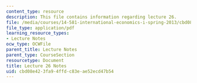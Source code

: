 ```yaml
---
content_type: resource
description: This file contains information regarding lecture 26.
file: /media/courses/14-581-international-economics-i-spring-2013/cbd08e423fa94ffdc83eae52ecd47b54_MIT14_581S13_classnotes26.pdf
file_type: application/pdf
learning_resource_types:
- Lecture Notes
ocw_type: OCWFile
parent_title: Lecture Notes
parent_type: CourseSection
resourcetype: Document
title: Lecture 26 Notes
uid: cbd08e42-3fa9-4ffd-c83e-ae52ecd47b54
---
```

